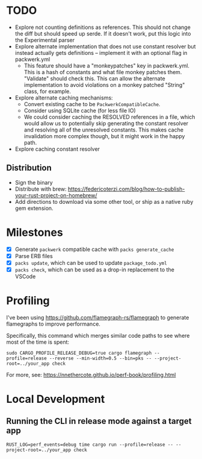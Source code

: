 # TODO
- Explore not counting definitions as references. This should not change the diff but should speed up serde. If it doesn't work, put this logic into the Experimental parser
- Explore alternate implementation that does not use constant resolver but instead actually gets definitions – implement it with an optional flag in packwerk.yml
  - This feature should have a "monkeypatches" key in packwerk.yml. This is a hash of constants and what file monkey patches them. "Validate" should check this. This can allow the alternate implementation to avoid violations on a monkey patched "String" class, for example.
- Explore alternate caching mechanisms:
  - Convert existing cache to be `PackwerkCompatibleCache`.
  - Consider using SQLite cache (for less file IO)
  - We could consider caching the RESOLVED references in a file, which would allow us to potentially skip generating the constant resolver and resolving all of the unresolved constants. This makes cache invalidation more complex though, but it might work in the happy path.
- Explore caching constant resolver

## Distribution
- Sign the binary
- Distribute with brew: https://federicoterzi.com/blog/how-to-publish-your-rust-project-on-homebrew/
- Add directions to download via some other tool, or ship as a native ruby gem extension.

# Milestones
- [x] Generate `packwerk` compatible cache with `packs generate_cache`
- [x] Parse ERB files
- [x] `packs update`, which can be used to update `package_todo.yml`
- [x] `packs check`, which can be used as a drop-in replacement to the VSCode

# Profiling
I've been using https://github.com/flamegraph-rs/flamegraph to generate flamegraphs to improve performance.

Specifically, this command which merges similar code paths to see where most of the time is spent:
```
sudo CARGO_PROFILE_RELEASE_DEBUG=true cargo flamegraph --profile=release --reverse --min-width=0.5 --bin=pks -- --project-root=../your_app check
```
For more, see: https://nnethercote.github.io/perf-book/profiling.html

# Local Development
## Running the CLI in release mode against a target app
```
RUST_LOG=perf_events=debug time cargo run --profile=release -- --project-root=../your_app check
```
